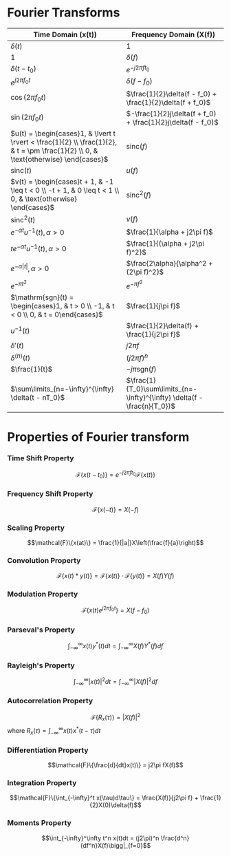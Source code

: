 # Fourier Transforms
| Time Domain (x(t)) | Frequency Domain (X(f)) |
|-|-|
| $\delta(t)$ | 1 |  
| 1 | $\delta(f)$ |
| $\delta(t - t_0)$ | $e^{-j2\pi ft_0}$ |
| $e^{j2\pi f_0t}$ | $\delta(f - f_0)$ |  
| $\cos(2\pi f_0t)$ | $\frac{1}{2}\delta(f - f_0) + \frac{1}{2}\delta(f + f_0)$ |
| $\sin(2\pi f_0t)$ | $-\frac{1}{2}j\delta(f + f_0) + \frac{1}{2}j\delta(f - f_0)$ |
| $u(t) = \begin{cases}1, & \lvert t \rvert < \frac{1}{2} \\ \frac{1}{2}, & t = \pm \frac{1}{2} \\ 0, & \text{otherwise} \end{cases}$ | $\mathrm{sinc}(f)$ |
| $\mathrm{sinc}(t)$ | $u(f)$ |
| $v(t) = \begin{cases}t + 1, & -1 \leq t < 0 \\ -t + 1, & 0 \leq t < 1 \\ 0, & \text{otherwise} \end{cases}$ | $\mathrm{sinc}^2(f)$ |  
| $\mathrm{sinc}^2(t)$ | $v(f)$ |
| $e^{-\alpha t}u^{-1}(t), \alpha > 0$ | $\frac{1}{\alpha + j2\pi f}$ |
| $te^{-\alpha t}u^{-1}(t), \alpha > 0$ | $\frac{1}{(\alpha + j2\pi f)^2}$ |
| $e^{-\alpha\lvert t \rvert}, \alpha > 0$ | $\frac{2\alpha}{\alpha^2 + (2\pi f)^2}$ |
| $e^{-\pi t^2}$ | $e^{-\pi f^2}$ |
| $\mathrm{sgn}(t) = \begin{cases}1, & t > 0 \\ -1, & t < 0 \\ 0, & t = 0\end{cases}$ | $\frac{1}{j\pi f}$ |  
| $u^{-1}(t)$ | $\frac{1}{2}\delta(f) + \frac{1}{j2\pi f}$ |
| $\delta'(t)$ | $j2\pi f$ |
| $\delta^{(n)}(t)$ | $(j2\pi f)^n$ |
| $\frac{1}{t}$ | $-j\pi \mathrm{sgn}(f)$ |
| $\sum\limits_{n=-\infty}^{\infty} \delta(t - nT_0)$ | $\frac{1}{T_0}\sum\limits_{n=-\infty}^{\infty} \delta(f - \frac{n}{T_0})$ |

# Properties of Fourier transform

### Time Shift Property
$$\mathcal{F}\{x(t-t_0)\} = e^{-j2\pi ft_0}\mathcal{F}\{x(t)\}$$

### Frequency Shift Property
$$\mathcal{F}\{x(-t)\} = X(-f)$$  

### Scaling Property
$$\mathcal{F}\{x(at)\} = \frac{1}{|a|}X\left(\frac{f}{a}\right)$$

### Convolution Property 
$$\mathcal{F}\{x(t)*y(t)\} = \mathcal{F}\{x(t)\}\cdot \mathcal{F}\{y(t)\} = X(f)Y(f)$$


### Modulation Property
$$\mathcal{F}\{x(t)e^{j2\pi f_0 t}\} = X(f-f_0)$$

### Parseval's Property
$$\int_{-\infty}^\infty x(t)y^*(t)dt = \int_{-\infty}^\infty X(f)Y^*(f)df$$

### Rayleigh's Property
$$\int_{-\infty}^\infty |x(t)|^2 dt = \int_{-\infty}^\infty |X(f)|^2 df$$

### Autocorrelation Property
$$\mathcal{F}\{R_x(\tau)\} = |X(f)|^2$$ 
where $R_x(\tau) = \int_{-\infty}^\infty x(t)x^*(t-\tau)dt$

### Differentiation Property
$$\mathcal{F}\{\frac{d}{dt}x(t)\} = j2\pi fX(f)$$

### Integration Property  
$$\mathcal{F}\{\int_{-\infty}^t x(\tau)d\tau\} = \frac{X(f)}{j2\pi f} + \frac{1}{2}X(0)\delta(f)$$

### Moments Property
$$\int_{-\infty}^\infty t^n x(t)dt = (j2\pi)^n \frac{d^n}{df^n}X(f)\bigg|_{f=0}$$